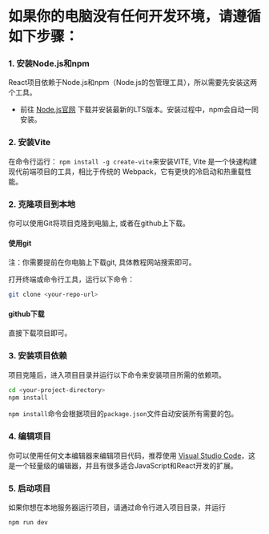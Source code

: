 # 如果你的电脑没有任何开发环境，请遵循如下步骤：

### 1. 安装Node.js和npm
React项目依赖于Node.js和npm（Node.js的包管理工具），所以需要先安装这两个工具。

- 前往 [Node.js官网](https://nodejs.org/) 下载并安装最新的LTS版本。安装过程中，npm会自动一同安装。

### 2. 安装Vite
在命令行运行：
`npm install -g create-vite`来安装VITE, Vite 是一个快速构建现代前端项目的工具，相比于传统的 Webpack，它有更快的冷启动和热重载性能。

### 2. 克隆项目到本地
你可以使用Git将项目克隆到电脑上, 或者在github上下载。

#### 使用git

注：你需要提前在你电脑上下载git, 具体教程网站搜索即可。

打开终端或命令行工具，运行以下命令：
  ```bash
  git clone <your-repo-url>
  ```
#### github下载
直接下载项目即可。

### 3. 安装项目依赖
项目克隆后，进入项目目录并运行以下命令来安装项目所需的依赖项。

```bash
cd <your-project-directory>
npm install
```

`npm install`命令会根据项目的`package.json`文件自动安装所有需要的包。


### 4. 编辑项目
你可以使用任何文本编辑器来编辑项目代码，推荐使用 [Visual Studio Code](https://code.visualstudio.com/)，这是一个轻量级的编辑器，并且有很多适合JavaScript和React开发的扩展。

### 5. 启动项目
如果你想在本地服务器运行项目，请通过命令行进入项目目录，并运行
```
npm run dev
```






